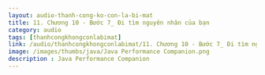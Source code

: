 ```yaml
---
layout: audio-thanh-cong-ko-con-la-bi-mat
title: 11. Chương 10 - Bước 7_ Đi tìm nguyên nhân của bạn
category: audio
tags: [thanhcongkhongconlabimat]
link: /audio/thanhcongkhongconlabimat/11. Chương 10 - Bước 7_ Đi tìm nguyên nhân của bạn.mp3 
image: /images/thumbs/java/Java Performance Companion.png
description : Java Performance Companion 
---
```












